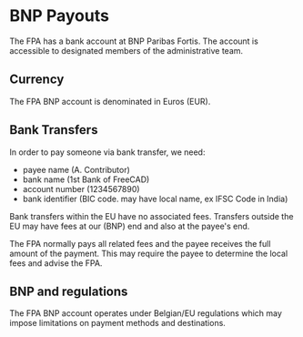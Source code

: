 # BNP Payouts

The FPA has a bank account at BNP Paribas Fortis.  The account is accessible to 
designated members of the administrative team.

## Currency
The FPA BNP account is denominated in Euros (EUR).

## Bank Transfers
In order to pay someone via bank transfer, we need:
* payee name  (A. Contributor)
* bank name  (1st Bank of FreeCAD)
* account number (1234567890)
* bank identifier (BIC code. may have local name, ex IFSC Code in India)

Bank transfers within the EU have no associated fees.  Transfers outside the EU
may have fees at our (BNP) end and also at the payee's end.  

The FPA normally pays all related fees and the payee receives the full amount of
the payment.  This may require the payee to determine the local fees and advise 
the FPA.

## BNP and regulations
The FPA BNP account operates under Belgian/EU regulations which may impose limitations
on payment methods and destinations.


